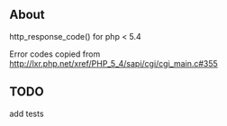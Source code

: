 ## About

http_response_code() for php < 5.4


Error codes copied from http://lxr.php.net/xref/PHP_5_4/sapi/cgi/cgi_main.c#355


## TODO

add tests
